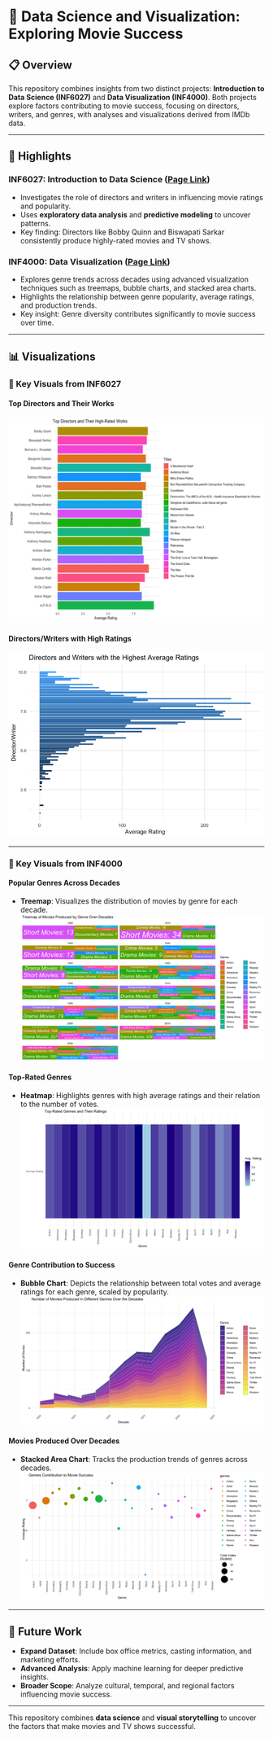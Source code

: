 # 🎥 Data Science and Visualization: Exploring Movie Success

## 📋 Overview  
This repository combines insights from two distinct projects: **Introduction to Data Science (INF6027)** and **Data Visualization (INF4000)**. Both projects explore factors contributing to movie success, focusing on directors, writers, and genres, with analyses and visualizations derived from IMDb data.

---

## 🌟 Highlights  

### INF6027: Introduction to Data Science ([Page Link](https://adnanhasan20.github.io/IMDb-Data-Exploration/IDS))
- Investigates the role of directors and writers in influencing movie ratings and popularity.  
- Uses **exploratory data analysis** and **predictive modeling** to uncover patterns.  
- Key finding: Directors like Bobby Quinn and Biswapati Sarkar consistently produce highly-rated movies and TV shows.  

### INF4000: Data Visualization  ([Page Link](https://adnanhasan20.github.io/IMDb-Data-Exploration/visualisation))
- Explores genre trends across decades using advanced visualization techniques such as treemaps, bubble charts, and stacked area charts.  
- Highlights the relationship between genre popularity, average ratings, and production trends.  
- Key insight: Genre diversity contributes significantly to movie success over time.  

---

## 📊 Visualizations  

### 🎯 Key Visuals from INF6027  
#### Top Directors and Their Works  
![Top Directors and Their Works](outputs/IDS_Q1.png "Figure: Top Directors and Their Highest-Rated Works")  

#### Directors/Writers with High Ratings  
![Directors/Writers with High Ratings](outputs/IDS_Q2.png "Figure: Directors/Writers with Average Ratings")  

---

### 🎨 Key Visuals from INF4000  

#### Popular Genres Across Decades  
- **Treemap**: Visualizes the distribution of movies by genre for each decade.  
![Treemap of Movies by Genre](outputs/DataViz_Q1.jpeg "Figure: Treemap of Popular Genres Over Decades")  

#### Top-Rated Genres  
- **Heatmap**: Highlights genres with high average ratings and their relation to the number of votes.  
![Top-Rated Genres and Votes](outputs/DataViz_Q2.jpeg "Figure: Top-Rated Genres by Ratings and Votes")  

#### Genre Contribution to Success  
- **Bubble Chart**: Depicts the relationship between total votes and average ratings for each genre, scaled by popularity.  
![Genres' Contribution to Success](outputs/DataViz_Q3.jpeg "Figure: Bubble Chart of Genre Success Metrics")  

#### Movies Produced Over Decades  
- **Stacked Area Chart**: Tracks the production trends of genres across decades.  
![Movies Produced Over Decades](outputs/DataViz_Q4.jpeg "Figure: Genre Production Trends by Decade")  

---

 



## 🚀 Future Work  

- **Expand Dataset**: Include box office metrics, casting information, and marketing efforts.  
- **Advanced Analysis**: Apply machine learning for deeper predictive insights.  
- **Broader Scope**: Analyze cultural, temporal, and regional factors influencing movie success.  

---

This repository combines **data science** and **visual storytelling** to uncover the factors that make movies and TV shows successful.  

